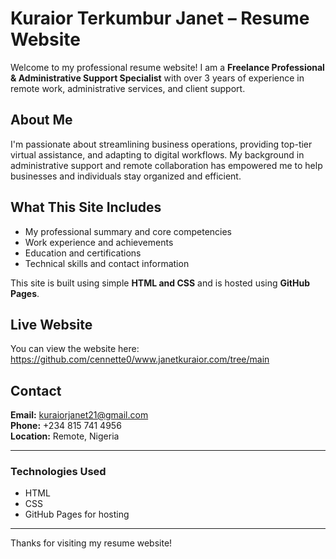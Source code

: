# Kuraior Terkumbur Janet – Resume Website

Welcome to my professional resume website! I am a **Freelance Professional & Administrative Support Specialist** with over 3 years of experience in remote work, administrative services, and client support.

## About Me

I'm passionate about streamlining business operations, providing top-tier virtual assistance, and adapting to digital workflows. My background in administrative support and remote collaboration has empowered me to help businesses and individuals stay organized and efficient.

## What This Site Includes

- My professional summary and core competencies  
- Work experience and achievements  
- Education and certifications  
- Technical skills and contact information

This site is built using simple **HTML and CSS** and is hosted using **GitHub Pages**.

## Live Website

You can view the website here:  https://github.com/cennette0/www.janetkuraior.com/tree/main

## Contact

**Email:** kuraiorjanet21@gmail.com  
**Phone:** +234 815 741 4956  
**Location:** Remote, Nigeria  

---

### Technologies Used

- HTML  
- CSS  
- GitHub Pages for hosting

---

Thanks for visiting my resume website!
